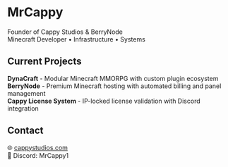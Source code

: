 # MrCappy

Founder of Cappy Studios & BerryNode  
Minecraft Developer • Infrastructure • Systems

## Current Projects

**DynaCraft** - Modular Minecraft MMORPG with custom plugin ecosystem  
**BerryNode** - Premium Minecraft hosting with automated billing and panel management  
**Cappy License System** - IP-locked license validation with Discord integration

## Contact

🌐 [cappystudios.com](https://cappystudios.com)  
💬 Discord: MrCappy1
